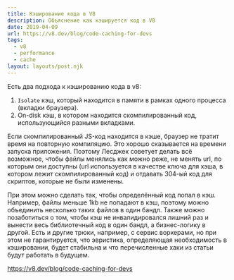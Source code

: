 ```yaml
---
title: Кэширование кода в V8
description: Объяснение как кэшируется код в V8
date: 2019-04-09
url: https://v8.dev/blog/code-caching-for-devs
tags:
  - v8
  - performance
  - cache
layout: layouts/post.njk
---
```

Есть два подхода к кэшированию кода в v8:
1. `Isolate` кэш, который находится в памяти в рамках одного процесса (вкладки браузера).
2. On-disk кэш, в котором находится скомпилированный код, использующийся разными вкладками.

Если скомпилированный JS-код находится в кэше, браузер не тратит время на повторную компиляцию. Это хорошо сказывается на времени запуска приложения. Поэтому Лесджек советует делать всё возможное, чтобы файлы менялись как можно реже, не менять url, по которым они доступны (url используется в качестве ключа для хэша, в котором лежит скомпилированный код) и отдавать 304-ый код для скриптов, которые не были изменены.

При этом можно сделать так, чтобы определённый код попал в кэш. Например, файлы меньше 1kb не попадают в кэш, поэтому можно объединить несколько таких файлов в один бандл. Также можно позаботиться о том, чтобы кэш не инвалидировался лишний раз и вынести весь библиотечный код в один бандл, а бизнес-логику в другой. Есть и другие трюки, например, с сервис воркерами, но при этом не гарантируется, что эвристика, определяющая необходимость в кэшировании, будет стабильна и что перечисленные хаки из статьи будут работать в будущем.

https://v8.dev/blog/code-caching-for-devs
